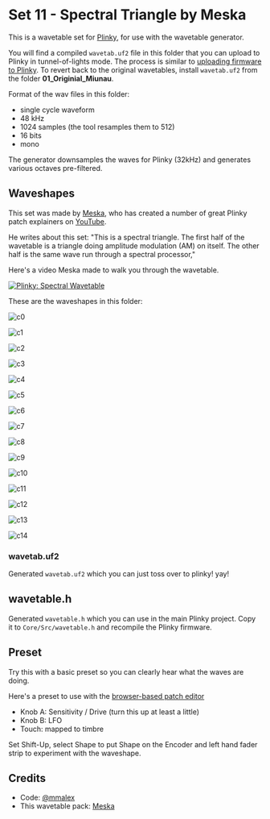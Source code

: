 # Set 11 - Spectral Triangle by Meska

This is a wavetable set for [Plinky](http://www.plinkysynth.com/), for use with the wavetable generator.

You will find a compiled `wavetab.uf2` file in this folder that you can upload to Plinky in tunnel-of-lights mode. The process is similar to [uploading firmware to Plinky](
https://plinkysynth.com/docs/build-guide-black#firmware). To revert back to the original wavetables, install `wavetab.uf2` from the folder **01_Originial_Miunau**.

Format of the wav files in this folder:

- single cycle waveform
- 48 kHz
- 1024 samples (the tool resamples them to 512)
- 16 bits
- mono

The generator downsamples the waves for Plinky (32kHz) and generates various octaves pre-filtered.

## Waveshapes

This set was made by [Meska](https://www.youtube.com/@Meska_Statik), who has created a number of great Plinky patch explainers on [YouTube](https://www.youtube.com/@Meska_Statik).

He writes about this set: "This is a spectral triangle. 
The first half of the wavetable is a triangle doing amplitude modulation (AM) on itself.
The other half is the same wave run through a spectral processor,"

Here's a video Meska made to walk you through the wavetable.

[![Plinky: Spectral Wavetable](http://img.youtube.com/vi/ecyK2lhCuZ4/0.jpg)](http://www.youtube.com/watch?v=ecyK2lhCuZ4 "Plinky: Spectral Wavetable")

These are the waveshapes in this folder:

![c0](c0.png)

![c1](c1.png)

![c2](c2.png)

![c3](c3.png)

![c4](c4.png)

![c5](c5.png)

![c6](c6.png)

![c7](c7.png)

![c8](c8.png)

![c9](c9.png)

![c10](c10.png)

![c11](c11.png)

![c12](c12.png)

![c13](c13.png)

![c14](c14.png)

### wavetab.uf2

Generated `wavetab.uf2` which you can just toss over to plinky! yay!

## wavetable.h

Generated `wavetable.h` which you can use in the main Plinky project. Copy it to `Core/Src/wavetable.h` and recompile the Plinky firmware.

## Preset

Try this with a basic preset so you can clearly hear what the waves are doing.

Here's a preset to use with the [browser-based patch editor](
https://plinkysynth.github.io/editor/?p=AVwDAaQEBRIzTpmAAgGAAgGAAgGAAgHADAF0AgGAAgEhCAFACgG6BAIBLgoCxboFAaoGAcAMBQICAAEEAgQCAAEEAwkBBAECAAECAQEFAgQCAgsBAQQCBAACAgIAAgYBAgUBBAMFAgACAAICBQQCAAT.AgECBQECAwMCAQlgAQhhAaMGATP-ABsBAgwBAlMBAksBmRQBVkoCAgIUAW9gA3cAA14BZWABbGABc8I_)

- Knob A: Sensitivity / Drive (turn this up at least a little)
- Knob B: LFO
- Touch: mapped to timbre

Set Shift-Up, select Shape to put Shape on the Encoder and left hand fader strip to experiment with the waveshape.

## Credits

- Code: [@mmalex](https://twitter.com/mmalex)
- This wavetable pack: [Meska](https://www.youtube.com/@Meska_Statik)